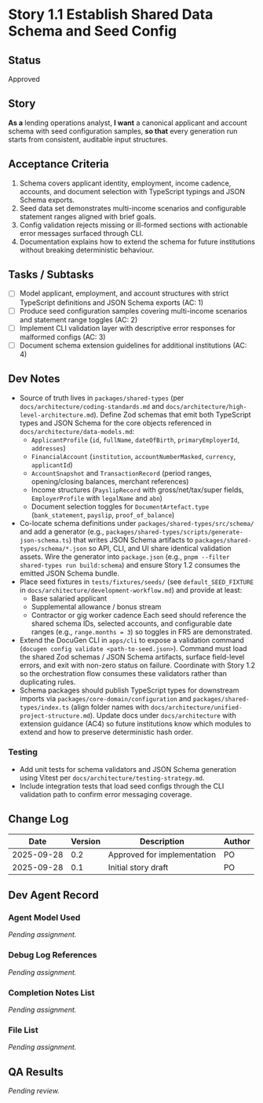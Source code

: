 # Story 1.1 Establish Shared Data Schema and Seed Config

## Status
Approved

## Story
**As a** lending operations analyst,
**I want** a canonical applicant and account schema with seed configuration samples,
**so that** every generation run starts from consistent, auditable input structures.

## Acceptance Criteria
1. Schema covers applicant identity, employment, income cadence, accounts, and document selection with TypeScript typings and JSON Schema exports.
2. Seed data set demonstrates multi-income scenarios and configurable statement ranges aligned with brief goals.
3. Config validation rejects missing or ill-formed sections with actionable error messages surfaced through CLI.
4. Documentation explains how to extend the schema for future institutions without breaking deterministic behaviour.

## Tasks / Subtasks
- [ ] Model applicant, employment, and account structures with strict TypeScript definitions and JSON Schema exports (AC: 1)
- [ ] Produce seed configuration samples covering multi-income scenarios and statement range toggles (AC: 2)
- [ ] Implement CLI validation layer with descriptive error responses for malformed configs (AC: 3)
- [ ] Document schema extension guidelines for additional institutions (AC: 4)

## Dev Notes
- Source of truth lives in `packages/shared-types` (per `docs/architecture/coding-standards.md` and `docs/architecture/high-level-architecture.md`). Define Zod schemas that emit both TypeScript types and JSON Schema for the core objects referenced in `docs/architecture/data-models.md`:
  - `ApplicantProfile` (`id`, `fullName`, `dateOfBirth`, `primaryEmployerId`, `addresses`)
  - `FinancialAccount` (`institution`, `accountNumberMasked`, `currency`, `applicantId`)
  - `AccountSnapshot` and `TransactionRecord` (period ranges, opening/closing balances, merchant references)
  - Income structures (`PayslipRecord` with gross/net/tax/super fields, `EmployerProfile` with `legalName` and `abn`)
  - Document selection toggles for `DocumentArtefact.type` (`bank_statement`, `payslip`, `proof_of_balance`)
- Co-locate schema definitions under `packages/shared-types/src/schema/` and add a generator (e.g., `packages/shared-types/scripts/generate-json-schema.ts`) that writes JSON Schema artifacts to `packages/shared-types/schema/*.json` so API, CLI, and UI share identical validation assets. Wire the generator into `package.json` (e.g., `pnpm --filter shared-types run build:schema`) and ensure Story 1.2 consumes the emitted JSON Schema bundle.
- Place seed fixtures in `tests/fixtures/seeds/` (see `default_SEED_FIXTURE` in `docs/architecture/development-workflow.md`) and provide at least:
  - Base salaried applicant
  - Supplemental allowance / bonus stream
  - Contractor or gig worker cadence
  Each seed should reference the shared schema IDs, selected accounts, and configurable date ranges (e.g., `range.months = 3`) so toggles in FR5 are demonstrated.
- Extend the DocuGen CLI in `apps/cli` to expose a validation command (`docugen config validate <path-to-seed.json>`). Command must load the shared Zod schemas / JSON Schema artifacts, surface field-level errors, and exit with non-zero status on failure. Coordinate with Story 1.2 so the orchestration flow consumes these validators rather than duplicating rules.
- Schema packages should publish TypeScript types for downstream imports via `packages/core-domain/configuration` and `packages/shared-types/index.ts` (align folder names with `docs/architecture/unified-project-structure.md`). Update docs under `docs/architecture` with extension guidance (AC4) so future institutions know which modules to extend and how to preserve deterministic hash order.

### Testing
- Add unit tests for schema validators and JSON Schema generation using Vitest per `docs/architecture/testing-strategy.md`.
- Include integration tests that load seed configs through the CLI validation path to confirm error messaging coverage.

## Change Log
| Date       | Version | Description         | Author |
|------------|---------|---------------------|--------|
| 2025-09-28 | 0.2     | Approved for implementation | PO     |
| 2025-09-28 | 0.1     | Initial story draft | PO     |

## Dev Agent Record
### Agent Model Used
_Pending assignment._

### Debug Log References
_Pending assignment._

### Completion Notes List
_Pending assignment._

### File List
_Pending assignment._

## QA Results
_Pending review._
